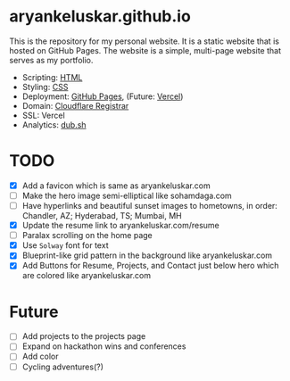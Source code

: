 # aryankeluskar.github.io

This is the repository for my personal website. It is a static website that is hosted on GitHub Pages. The website is a simple, multi-page website that serves as my portfolio.

- Scripting: [HTML](https://developer.mozilla.org/en-US/docs/Web/HTML)
- Styling: [CSS](https://developer.mozilla.org/en-US/docs/Web/CSS)
- Deployment: [GitHub Pages](https://pages.github.com/), (Future: [Vercel](https://vercel.com))
- Domain: [Cloudflare Registrar](https://www.cloudflare.com/products/registrar/)
- SSL: Vercel
- Analytics: [dub.sh](https://dub.sh)

# TODO

- [x] Add a favicon which is same as aryankeluskar.com
- [ ] Make the hero image semi-elliptical like sohamdaga.com
- [ ] Have hyperlinks and beautiful sunset images to hometowns, in order: Chandler, AZ; Hyderabad, TS; Mumbai, MH
- [x] Update the resume link to aryankeluskar.com/resume
- [ ] Paralax scrolling on the home page
- [x] Use `Solway` font for text
- [x] Blueprint-like grid pattern in the background like aryankeluskar.com
- [x] Add Buttons for Resume, Projects, and Contact just below hero which are colored like aryankeluskar.com

# Future
- [ ] Add projects to the projects page
- [ ] Expand on hackathon wins and conferences
- [ ] Add color
- [ ] Cycling adventures(?)